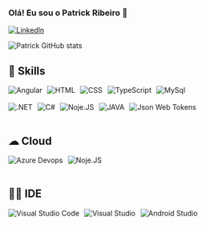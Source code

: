 ### Olá! Eu sou o Patrick Ribeiro 🤚

[![Linkedln](https://img.shields.io/badge/LinkedIn-0077B5?style=for-the-badge&logo=linkedin&logoColor=white)](https://www.linkedin.com/in/patrick-ribeiro-834719107/)


![Patrick GitHub stats](https://github-readme-stats.vercel.app/api?username=DevPatrickRibeiro&show_icons=true&theme=dracula)


<!-- [![Top Langs](https://github-readme-stats.vercel.app/api/top-langs/?username=DevPatrickRibeiro)](https://github.com/DevPatrickRibeiro/github-readme-stats) -->

## 🚀 Skills 

<div style="display: flex;"> <br/>
<img style="display: flex; margin-right: 10px;" align="center" alt="Angular" src="https://img.shields.io/badge/Angular-DD0031?style=for-the-badge&logo=angular&logoColor=white">

<img style="display: flex; margin-right: 10px;" align="center" alt="HTML" src="https://img.shields.io/badge/HTML5-E34F26?style=for-the-badge&logo=html5&logoColor=white">

<img style="display: flex; margin-right: 10px;" align="center" alt="CSS" src="https://img.shields.io/badge/CSS3-1572B6?style=for-the-badge&logo=css3&logoColor=white">

<img style="display: flex; margin-right: 10px;" align="center" alt="TypeScript" src="https://img.shields.io/badge/TypeScript-007ACC?style=for-the-badge&logo=typescript&logoColor=white">

<img style="display: flex; margin-right: 10px;" align="center" alt="MySql" src="https://img.shields.io/badge/MySQL-005C84?style=for-the-badge&logo=mysql&logoColor=white">
</div><br/>

<div style="display: flex;"> <br/>
<img style="display: flex; margin-right: 10px;" align="center" alt=".NET" src="https://img.shields.io/badge/.NET-5C2D91?style=for-the-badge&logo=.net&logoColor=white">

<img style="display: flex; margin-right: 10px;" align="center" alt="C#" src="https://img.shields.io/badge/C%23-239120?style=for-the-badge&logo=c-sharp&logoColor=white">

<img style="display: flex; margin-right: 10px;" align="center" alt="Noje.JS" src="https://img.shields.io/badge/Node.js-43853D?style=for-the-badge&logo=node.js&logoColor=white">


<img style="display: flex; margin-right: 10px;" align="center" alt="JAVA" src="https://img.shields.io/badge/Java-ED8B00?style=for-the-badge&logo=openjdk&logoColor=white">

<img style="display: flex; margin-right: 10px;" align="center" alt="Json Web Tokens" src="https://img.shields.io/badge/json%20web%20tokens-323330?style=for-the-badge&logo=json-web-tokens&logoColor=pink">
</div><br/>

## ☁ Cloud

<div style="display: flex;"> <br/>

<img style="display: flex; margin-right: 10px;" align="center" alt="Azure Devops" src="https://img.shields.io/badge/Azure_DevOps-0078D7?style=for-the-badge&logo=azure-devops&logoColor=white">

<img style="display: flex; margin-right: 10px;" align="center" alt="Noje.JS" src="https://img.shields.io/badge/Amazon_AWS-FF9900?style=for-the-badge&logo=amazonaws&logoColor=white">
</div><br/>



## 👩‍💻 IDE

<div style="display: flex; margin-right: 10px;" style="display: flex;"> <br/>

<img style="display: flex; margin-right: 10px;" align="center" alt="Visual Studio Code" src="https://img.shields.io/badge/Visual_Studio_Code-0078D4?style=for-the-badge&logo=visual%20studio%20code&logoColor=white">

<img style="display: flex; margin-right: 10px;" align="center" alt="Visual Studio" src="https://img.shields.io/badge/Visual_Studio-5C2D91?style=for-the-badge&logo=visual%20studio&logoColor=white">

<img style="display: flex; margin-right: 10px;" align="center" alt="Android Studio" src="https://img.shields.io/badge/Android_Studio-3DDC84?style=for-the-badge&logo=android-studio&logoColor=white">
</div>

